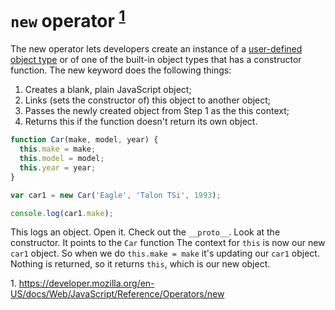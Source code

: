 # `new` operator <sup>[1](#new)</sup>

The new operator lets developers create an instance of a [user-defined object type](./object-constructor-funciton.md) or of one of the <a src="https://developer.mozilla.org/en-US/docs/Web/JavaScript/Reference/Global_Objects">built-in object types</a> that has a constructor function. The new keyword does the following things:

1. Creates a blank, plain JavaScript object;
2. Links (sets the constructor of) this object to another object;
3. Passes the newly created object from Step 1 as the this context;
4. Returns this if the function doesn't return its own object.

```javaScript
function Car(make, model, year) {
  this.make = make;
  this.model = model;
  this.year = year;
}

var car1 = new Car('Eagle', 'Talon TSi', 1993);

console.log(car1.make);
```

This logs an object. Open it.
Check out the `__proto__`. Look at the constructor. It points to the `Car` function
The context for `this` is now our new `car1` object. So when we do `this.make = make` it's updating our `car1` object.
Nothing is returned, so it returns `this`, which is our new object.

<a name="new">1. https://developer.mozilla.org/en-US/docs/Web/JavaScript/Reference/Operators/new</a>
